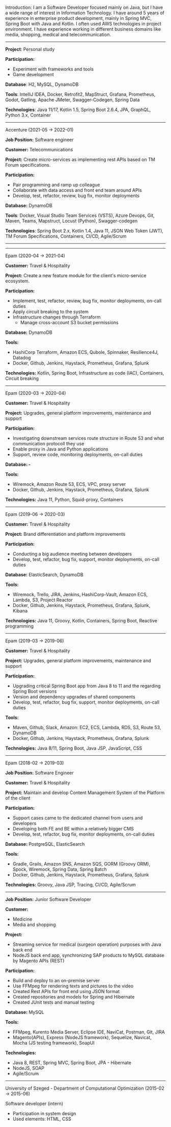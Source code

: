 Introduction:
I am a Software Developer focused mainly on Java, but I have a wide range of interest in Information Technology. I have around 5 years of experience in enterprise product development, mainly in Spring MVC, Spring Boot with Java and Kotlin. I often used AWS technologies in project environment. I have experience working in different business domains like media, shopping, medical and telecommunication.

---

**Project**: Personal study

**Participation:**
- Experiment with frameworks and tools
- Game development

**Database**: H2, MySQL, DynamoDB

**Tools**: IntelliJ IDEA, Docker, Retrofit2, MapStruct, Grafana, Prometheus, Godot, Gatling, Apache JMeter, Swagger-Codegen, Spring Data

**Technologies**: Java 11/17, Kotlin 1.5, Spring Boot 2.6.4, JPA, GraphQL, Python 3.x, Container

---

Accenture (2021-05 -> 2022-01)

**Job Position:** Software engineer

**Customer:** Telecommunications

**Project:** Create micro-services as implementing rest APIs based on TM Forum specifications.

**Participation:** 
- Pair programming and ramp up colleague
- Collaborate with data access and front end team around APIs
- Develop, test, refactor, review, bug fix, monitor deployments

**Database:** DynamoDB

**Tools**: Docker, Visual Studio Team Services (VSTS), Azure Devops, Git, Maven, Teams, Mapstruct, Locust (Python), Swagger-codegen

**Technologies**: Spring Boot 2.x, Kotlin 1.4, Java 11, JSON Web Token (JWT), TM Forum Specifications, Containers, CI/CD, Agile/Scrum

---
---
Epam (2020-04 -> 2021-04)

**Customer:** Travel & Hospitality 

**Project:** Create a new feature module for the client's micro-service ecosystem.

**Participation:**
- Implement, test, refactor, review, bug fix, monitor deployments, on-call duties
- Apply circuit breaking to the system
- Infrastructure changes through Terraform
	- Manage cross-account S3 bucket permissions

**Database:** DynamoDB

**Tools:** 
- HashiCorp Terraform, Amazon ECS, Qubole, Spinnaker, Resilience4J, Datadog
- Docker, Github, Jenkins, Haystack, Prometheus, Grafana, Splunk

**Technologies:** Kotlin, Spring Boot, Infrastructure as code (IAC), Containers, Circuit breaking

---
Epam (2020-03 -> 2020-04)

**Customer:** Travel & Hospitality

**Project:** Upgrades, general platform improvements, maintenance and support

**Participation:**
- Investigating downstream services route structure in Route 53 and what communication protocoll they use
- Enable proxy in Java and Python applications
- Support, review code, monitoring deployments, on-call duties

**Database: -**

**Tools:** 
- Wiremock, Amazon Route 53, ECS, VPC, proxy server
- Docker, Github, Jenkins, Haystack, Prometheus, Grafana, Splunk

**Technologies:** Java 11, Python, Squid-proxy, Containers

---
Epam (2019-06 -> 2020-03)

**Customer:** Travel & Hospitality 

**Project:** Brand differentiation and platform improvements

**Participation:**
- Conducting a big audience meeting between developers
- Develop, test, refactor, bug fix, support, monitor deployments, on-call duties

**Database:** ElasticSearch, DynamoDB

**Tools:** 
- Wiremock, Trello, JIRA, Jenkins, HashiCorp-Vault, Amazon ECS, Lambda, S3, Project Reactor
- Docker, Github, Jenkins, Haystack, Prometheus, Grafana, Splunk, Kibana

**Technologies:** Java 11, Groovy, Kotlin, Containers, Spring Boot, Reactive programming

---
Epam (2019-03 -> 2019-06)

**Customer:** Travel & Hospitality 

**Project:** Upgrades, general platform improvements, maintenance and support

**Participation:**
- Upgrading critical Spring Boot app from Java 8 to 11 and the regarding Spring Boot versions
- Version and dependency upgrades of shared components
- Develop, test, refactor, bug fix, support, monitor deployments, on-call duties

**Tools:** 
- Maven, Github, Slack, Amazon: EC2, ECS, Lambda, RDS, S3, Route 53, DynamoDB
- Docker, Github, Jenkins, Haystack, Prometheus, Grafana, Splunk

**Technologies:** Java 8/11, Spring Boot, Java JSP, JavaScript, CSS

---
Epam (2018-02 -> 2019-03)

**Job Position:** Software Engineer

**Customer:** Travel & Hospitality

**Project:** Maintain and develop Content Management System of the Platform of the client

**Participation:**
- Support cases came to the dedicated channel from users and developers
- Developing both FE and BE within a relatively bigger CMS
- Develop, test, refactor, bug fix, monitor deployments, on-call duties

**Database:** PostgreSQL, ElasticSearch

**Tools:** 
- Gradle, Grails, Amazon SNS, Amazon SQS, GORM (Groovy ORM), Spock, Wiremock, Spring Data, Spring Batch
- Docker, Github, Jenkins, Haystack, Prometheus, Grafana, Splunk

**Technologies:** Groovy, Java JSP, Tracing, CI/CD, Agile/Scrum

---

**Job Position:** Junior Software Developer 

**Customer:** 
- Medicine 
- Media and shopping

**Project:**
- Streaming service for medical (surgeon operation) purposes with Java back end
- NodeJS back end app, synchronizing SAP products to MySQL database by Magento APIs (REST)

**Participation:**
- Build and deploy to an on-premise server
- Use FFMpeg for rendering texts and pictures to the video
- Created Rest APIs for front end using JSON format
- Created repositories and models for Spring and Hibernate
- Created JUnit tests and manual testing

**Database:** MySQL

**Tools:** 
- FFMpeg, Kurento Media Server, Eclipse IDE, NaviCat, Postman, Git, JIRA
- Magento(APIs), Express (NodeJS framework), Sequelize, Navicat, Mocha (JS testing framework), SoapUI

**Technologies:** 
- Java 8, REST, Spring MVC, Spring Boot, JPA - Hibernate
- NodeJS, SOAP
- Agile/Scrum

---
University of Szeged - Department of Computational Optimization (2015-02 -> 2015-06)

Software developer (intern)

- Participation in system design
- Used elements: HTML, CSS